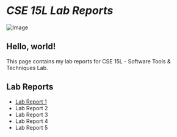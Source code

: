 # *CSE 15L Lab Reports*

![Image](https://cogsci.ucsd.edu/_images/homepage-v5/geisel2-1st-cogsci.png)

## Hello, world!
This page contains my lab reports for CSE 15L - Software Tools & Techniques Lab.

## Lab Reports
* [Lab Report 1](https://nchlscrawley.github.io/cse15l-lab-reports/lab-report-1-week-2.html)
* Lab Report 2
* Lab Report 3
* Lab Report 4
* Lab Report 5
